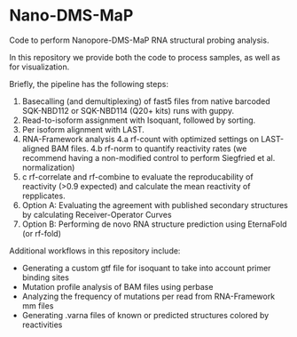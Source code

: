 # Nano-DMS-MaP

Code to perform Nanopore-DMS-MaP RNA structural probing analysis. 

In this repository we provide both the code to process samples, as well as for visualization. 

Briefly, the pipeline has the following steps: 

1. Basecalling (and demultiplexing) of fast5 files from native barcoded SQK-NBD112 or SQK-NBD114 (Q20+ kits) runs with guppy. 
2. Read-to-isoform assignment with Isoquant, followed by sorting. 
3. Per isoform alignment with LAST. 
4. RNA-Framework analysis
  4.a rf-count with optimized settings on LAST-aligned BAM files. 
  4.b rf-norm to quantify reactivity rates (we recommend having a non-modified control to perform Siegfried et al. normalization)
  4. c rf-correlate and rf-combine to evaluate the reproducability of reactivity (>0.9 expected) and calculate the mean reactivity of repplicates. 
5. Option A: Evaluating the agreement with published secondary structures by calculating Receiver-Operator Curves
5. Option B: Performing de novo RNA structure prediction using EternaFold (or rf-fold)

Additional workflows in this repository include:
- Generating a custom gtf file for isoquant to take into account primer binding sites
- Mutation profile analysis of BAM files using perbase
- Analyzing the frequency of mutations per read from RNA-Framework mm files
- Generating .varna files of known or predicted structures colored by reactivities
